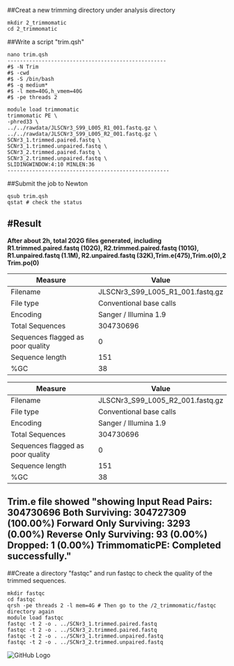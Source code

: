 ##Creat a new trimming directory under analysis directory 
```
mkdir 2_trimmomatic
cd 2_trimmomatic
```
##Write a script "trim.qsh"

```
nano trim.qsh
---------------------------------------------------
#$ -N Trim
#$ -cwd
#$ -S /bin/bash
#$ -q medium*
#$ -l mem=40G,h_vmem=40G
#$ -pe threads 2

module load trimmomatic
trimmomatic PE \
-phred33 \
../../rawdata/JLSCNr3_S99_L005_R1_001.fastq.gz \
../../rawdata/JLSCNr3_S99_L005_R2_001.fastq.gz \
SCNr3_1.trimmed.paired.fastq \
SCNr3_1.trimmed.unpaired.fastq \
SCNr3_2.trimmed.paired.fastq \
SCNr3_2.trimmed.unpaired.fastq \
SLIDINGWINDOW:4:10 MINLEN:36
----------------------------------------------------
```
##Submit the job to Newton
```
qsub trim.qsh
qstat # check the status
```
#Result
----------------------------------------------------------------------------------------------------------------------------------------
**After about 2h, total 202G files generated, including R1.trimmed.paired.fastq (102G), R2.trimmed.paired.fastq (101G),** 
**R1.unpaired.fastq (1.1M), R2.unpaired.fastq (32K),Trim.e(475),Trim.o(0),2 Trim.po(0)**

Measure	| Value
------- | -----
Filename	| JLSCNr3_S99_L005_R1_001.fastq.gz
File type	| Conventional base calls
Encoding	| Sanger / Illumina 1.9
Total Sequences	| 304730696
Sequences flagged as poor quality	| 0
Sequence length	| 151
%GC	| 38

Measure	| Value
------- | -----
Filename	| JLSCNr3_S99_L005_R2_001.fastq.gz
File type	| Conventional base calls
Encoding	| Sanger / Illumina 1.9
Total Sequences	| 304730696
Sequences flagged as poor quality	| 0
Sequence length	| 151
%GC	| 38

**Trim.e file showed "showing Input Read Pairs: 304730696 Both Surviving: 304727309 (100.00%) Forward Only Surviving: 3293 (0.00%) Reverse Only Surviving: 93 (0.00%) Dropped: 1 (0.00%) TrimmomaticPE: Completed successfully."**
--------------------------------------------------------------------------------------------------------------------------------------
##Create a directory "fastqc" and run fastqc to check the quality of the trimmed sequences.
```
mkdir fastqc
cd fastqc
qrsh -pe threads 2 -l mem=4G # Then go to the /2_trimmomatic/fastqc directory again
module load fastqc
fastqc -t 2 -o . ../SCNr3_1.trimmed.paired.fastq
fastqc -t 2 -o . ../SCNr3_2.trimmed.paired.fastq
fastqc -t 2 -o . ../SCNr3_1.trimmed.unpaired.fastq
fastqc -t 2 -o . ../SCNr3_2.trimmed.unpaired.fastq
```

![GitHub Logo](http://docs.whitesourcesoftware.com/download/attachments/17989744/github_logo.png?version=1&modificationDate=1463491374000)
